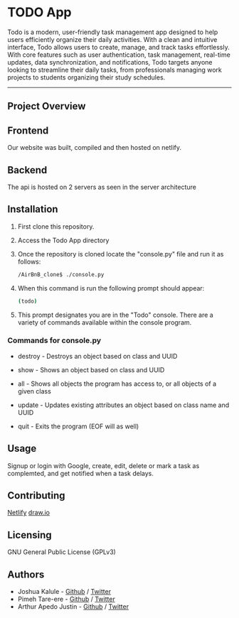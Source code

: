 # TODO App

Todo is a modern, user-friendly task management app designed to help users efficiently organize their daily activities. With a clean and intuitive interface, Todo allows users to create, manage, and track tasks effortlessly.
With core features such as user authentication, task management, real-time updates, data synchronization, and notifications, Todo targets anyone looking to streamline their daily tasks, from professionals managing work projects to students organizing their study schedules.

---

## Project Overview

## Frontend

Our website was built, compiled and then hosted on netlify.

## Backend

The api is hosted on 2 servers as seen in the server architecture

## Installation

1. First clone this repository.

2. Access the Todo App directory

3. Once the repository is cloned locate the "console.py" file and run it as follows:

    ```bash
    /AirBnB_clone$ ./console.py
    ```

4. When this command is run the following prompt should appear:

    ```bash
    (todo)
    ```

5. This prompt designates you are in the "Todo" console. There are a variety of commands available within the console program.

### Commands for console.py

* destroy - Destroys an object based on class and UUID

* show - Shows an object based on class and UUID

* all - Shows all objects the program has access to, or all objects of a given class

* update - Updates existing attributes an object based on class name and UUID

* quit - Exits the program (EOF will as well)

## Usage

Signup or login with Google, create, edit, delete or mark a task as complemted, and get notified when a task delays.

## Contributing

[Netlify](https://www.netlify.com/)
[draw.io](https://app.diagrams.net/)

## Licensing

GNU General Public License (GPLv3)

## Authors

* Joshua Kalule - [Github](https://github.com/joshuakalule) / [Twitter](https://twitter.com/KarlYoshua)
* Pimeh Tare-ere - [Github](https://github.com/PimehT) / [Twitter](https://twitter.com/pimehere)
* Arthur Apedo Justin - [Github](https://github.com/creeds-knight) / [Twitter](https://x.com/aped_o)
